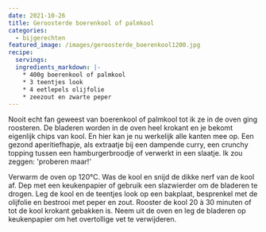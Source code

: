 ```yaml
---
date: 2021-10-26
title: Geroosterde boerenkool of palmkool
categories:
  - bijgerechten
featured_image: /images/geroosterde_boerenkool1200.jpg
recipe:
  servings: 
  ingredients_markdown: |-
    * 400g boerenkool of palmkool
    * 3 teentjes look
    * 4 eetlepels olijfolie
    * zeezout en zwarte peper
---
```

Nooit echt fan geweest van boerenkool of palmkool tot ik ze in de oven ging roosteren.
De bladeren worden in de oven heel krokant en je bekomt eigenlijk chips van kool.
En hier kan je nu werkelijk alle kanten mee op. 
Een gezond aperitiefhapje, als extraatje bij een dampende curry, een crunchy topping tussen een hamburgerbroodje of verwerkt in een slaatje.
Ik zou zeggen: 'proberen maar!'

<!--more-->

Verwarm de oven op 120°C.
Was de kool en snijd de dikke nerf van de kool af.
Dep met een keukenpapier of gebruik een slazwierder om de bladeren te drogen.
Leg de kool en de teentjes look op een bakplaat, besprenkel met de olijfolie en bestrooi met peper en zout.
Rooster de kool 20 à 30 minuten of tot de kool krokant gebakken is.
Neem uit de oven en leg de bladeren op keukenpapier om het overtollige vet te verwijderen.





